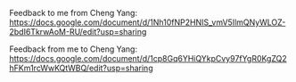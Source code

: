 Feedback to me from Cheng Yang:
https://docs.google.com/document/d/1Nh10fNP2HNIS_vmV5IlmQNyWLOZ-2bdI6TkrwAoM-RU/edit?usp=sharing


Feedback from me to Cheng Yang:
https://docs.google.com/document/d/1cp8Gq6YHiQYkpCvy97fYgR0KgZQ2hFKm1rcWwKQtWBQ/edit?usp=sharing
